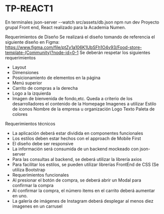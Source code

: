 # TP-REACT1
En terminales
json-server --watch src/assets/db.json
npm run dev
Proyecto grupal Front end, React realizado para la Academia Numen.

Requerimientos de Diseño
Se realizará el diseño tomando de referencia el siguiente diseño en Figma: https://www.figma.com/file/ptZy1a106K1UbSFh1O4v93/Food-store-template-(Community)?node-id=0-1
Se deberán respetar los siguientes requerimientos
- Layout
- Dimensiones
- Posicionamiento de elementos en la página
- Menú superior
- Carrito de compras a la derecha
- Logo a la izquierda
- Imagen de bienvenida de fondo,etc.
Queda a criterio de los desarrolladores el contenido de la Homepage
Imagenes a utilizar
Estilo de iconos
Nombre de la empresa u organización
Logo
Texto
Paleta de colores

Requerimientos técnicos
- La aplicación deberá estar dividida en componentes funcionales
- Los estilos deben estar hechos con el approach de Mobile First
- El diseño debe ser responsive
- La información será consumida de un backend mockeado con json-server
- Para las consultas al backend, se deberá utilizar la librería axios
- Para facilitar los estilos, se pueden utilizar librerías FrontEnd de CSS (Se utiliza Bootstrap
- Requerimientos funcionales
- Al presionar el botón de compra, se deberá abrir un Modal para confirmar la compra
- Al confirmar la compra, el número items en el carrito deberá aumentar en uno.
- La galería de imágenes de Instagram deberá desplegar al menos diez imagenes en un carrusel
